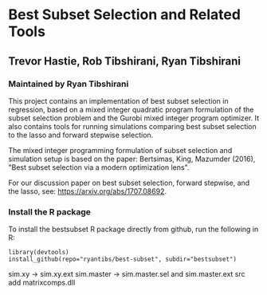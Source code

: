 # Best Subset Selection and Related Tools
## Trevor Hastie, Rob Tibshirani, Ryan Tibshirani
### Maintained by Ryan Tibshirani

This project contains an implementation of best subset selection in
regression, based on a mixed integer quadratic program formulation of
the subset selection problem and the Gurobi mixed integer program 
optimizer. It also contains tools for running simulations comparing
best subset selection to the lasso and forward stepwise selection.

The mixed integer programming formulation of subset selection and
simulation setup is based on the paper: Bertsimas, King, Mazumder
(2016), "Best subset selection via a modern optimization lens".

For our discussion paper on best subset selection, forward stepwise,
and the lasso, see: https://arxiv.org/abs/1707.08692.

### Install the R package

To install the bestsubset R package directly from github, run the
following in R: 

```{r}
library(devtools)
install_github(repo="ryantibs/best-subset", subdir="bestsubset")
```

sim.xy -> sim.xy.ext
sim.master -> sim.master.sel and sim.master.ext
src add matrixcomps.dll